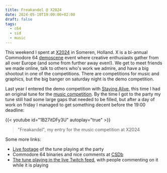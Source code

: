 ```yaml
---
title: Freakandel @ X2024
date: 2024-05-10T19:00:00+02:00
draft: false
tags:
  - c64
  - sid
  - music
---
```


This weekend I spent at [X2024](https://csdb.dk/event/?id=3187) in Someren,
Holland. X is a bi-annual Commodore 64
[demoscene](https://en.wikipedia.org/wiki/Demoscene) event where creative
enthusiasts gather from all over Europe (and some from further away even!). We
get to meet friends we made online, talk to others who's work we admire, and
have a big shootout in one of the competitions. There are competitions for music
and graphics, but the big banger on saturday night is the demo competition.

Last year I entered the demo competition with [Staying Alive](/posts/staying_alive), this time I had an original tune for
the [music competition](https://csdb.dk/event/?id=3294). By the time I got to the party my tune still had some large gaps that needed to be filled, but after a day of work on friday I managed to get something decent before the 19:00 deadline:

{{< youtube id="1B27itDFy3U" autoplay="true" >}}

> "Freakandel", my entry for the music competition at X2024

Some more links:

- [Live footage](https://www.youtube.com/watch?v=iuWPbQuLBs0) of the tune playing at the party
- Commodore 64 binaries and nice comments at [CSDb](https://csdb.dk/release/?id=242815)
- [The tune playing in the live Twitch feed](https://youtu.be/wZMEcXHd-T4?feature=shared&t=1832), with people commenting on it while it is playing
